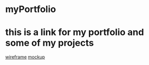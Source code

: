# myPortfolio
# this is a link for my portfolio and some of my projects
[wireframe](https://www.figma.com/file/0NgkPy4CMdUNLlLRiDZBK3/WireFrameP?type=design&node-id=0-1&mode=design&t=hiLe2vH2SkeCGNuN-0)
[mockup](https://www.figma.com/file/M26ivLCOm0eZyi6vt5lbCn/mockup?type=design&node-id=0-1&mode=design&t=0rQMRMNYRNliShn6-0)